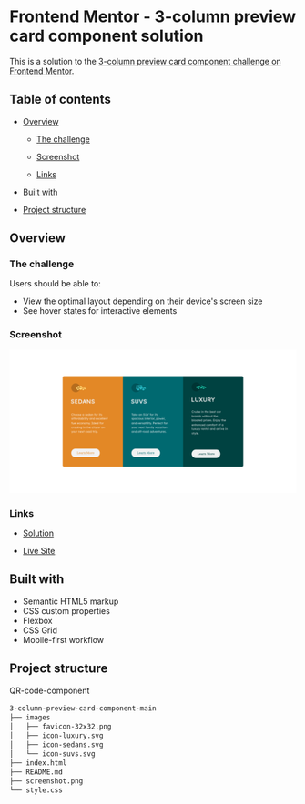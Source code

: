 # Frontend Mentor - 3-column preview card component solution

This is a solution to the [3-column preview card component challenge on Frontend Mentor](https://www.frontendmentor.io/challenges/3column-preview-card-component-pH92eAR2-).

## Table of contents

- [Overview](#overview)

  - [The challenge](#the-challenge)

  - [Screenshot](#screenshot)

  - [Links](#links)

- [Built with](#built-with)

- [Project structure](#project-structure)

## Overview

### The challenge

Users should be able to:

- View the optimal layout depending on their device's screen size
- See hover states for interactive elements

### Screenshot

![](./screenshot.png)

### Links

- [Solution](https://github.com/nerdy-guy/3-column-preview-card-component-main)

- [Live Site](https://nerdy-guy.github.io/3-column-preview-card-component-main/)

## Built with

- Semantic HTML5 markup
- CSS custom properties
- Flexbox
- CSS Grid
- Mobile-first workflow

## Project structure

QR-code-component

```
3-column-preview-card-component-main
├── images
│   ├── favicon-32x32.png
│   ├── icon-luxury.svg
│   ├── icon-sedans.svg
│   └── icon-suvs.svg
├── index.html
├── README.md
├── screenshot.png
└── style.css
```
